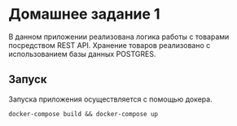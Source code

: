 # Домашнее задание 1
В данном приложении реализована логика работы с товарами посредством REST API. Хранение товаров реализовано с использованием базы данных POSTGRES.

## Запуск
Запуска приложения осуществляется с помощью докера.
```
docker-compose build && docker-compose up
```